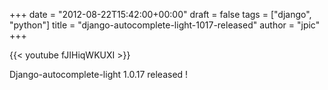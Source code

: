 +++
date = "2012-08-22T15:42:00+00:00"
draft = false
tags = ["django", "python"]
title = "django-autocomplete-light-1017-released"
author = "jpic"
+++

{{< youtube fJIHiqWKUXI >}}

Django-autocomplete-light 1.0.17 released !
